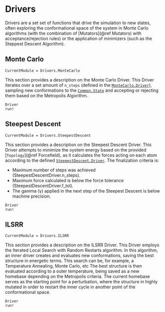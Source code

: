 # Drivers

Drivers are a set set of functions that drive the simulation to new states, often exploring the conformational space of the system in Monte Carlo algorithms (with the combination of [Mutators](@ref Mutators) with acceptance/rejection rules) or the application of minimizers (such as the Steppest Descent Algorithm).

## Monte Carlo

```@meta
CurrentModule = Drivers.MonteCarlo
```

This section provides a description on the Monte Carlo Driver. This Driver iterates over a set amount of `n_steps` (defined in the [`MonteCarlo.Driver`](@ref)), sampling new conformations to the [`Common.State`](@ref) and accepting or rejecting them based on the Metropolis Algorithm.

```@docs
Driver
run!
```

## Steepest Descent

```@meta
CurrentModule = Drivers.SteepestDescent
```

This section provides a description on the Steepest Descent Driver. This Driver attempts to minimize the system energy based on the provided [`Topology`](@ref Forcefield), as it calculates the forces acting on each atom according to the defined [`SteepestDescent.Driver`](@ref). The finalization criteria is:
- Maximum number of steps was achieved (SteepestDescentDriver.n_steps).
- Maximum force calculated is below the force tolerance (SteepestDescentDriver.f_tol).
- The gamma (γ) applied in the next step of the Steepest Descent is below machine precision.

```@docs
Driver
run!
```

## ILSRR

```@meta
CurrentModule = Drivers.ILSRR
```

This section provides a description on the ILSRR Driver. This Driver employs the Iterated Local Search with Random Restarts algorithm. In this algorithm, an inner driver
creates and evaluates new conformations, saving the best structure in energetic terms. This search can be, for example, a Temperature Annealing, Monte Carlo, etc
The best structure is then evaluated according to a outer temperature, being saved as a new homebase depending on the Metropolis criteria. The current homebase serves as
the starting point for a perturbation, where the structure in highly mutated in order to restart the inner cycle in another point of the conformational space.

```@docs
Driver
run!
```
